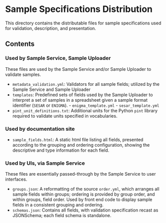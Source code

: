 # Sample Specifications Distribution

This directory contains the distributable files for sample specifications used for validation, description, and presentation.

## Contents

### Used by Sample Service, Sample Uploader

These files are used by the Sample Service and/or Sample Uploader to validate samples.

- `metadata_validation.yml`: Validators for all sample fields; utilized by the Sample Service and Sample Uploader
- `templates`: Predefined sets of fields used by the Sample Uploader to interpret a set of samples in a spreadsheet given a sample format identifier (`SESAR` or `ENIGMA`).
        - `enigma_template.yml`
        - `sesar_template.yml`
- `pint_unit_definitions.txt`: Additional units for the Python `pint` library required to validate units specified in vocabularies.

### Used by documentation site

- `sample_fields.html`: A static html file listing all fields, presented according to the grouping and ordering configuration, showing the descriptive and type information for each field.

### Used by UIs, via Sample Service

These files are essentially passed-through by the Sample Service to user interfaces.

- `groups.json`: A reformatting of the source `order.yml`, which arranges all sample fields within groups; ordering is provided by group order, and within groups, field order. Used by front end code to display sample fields in a consistent grouping and ordering.
- `schemas.json`: Contains all fields, with validation specification recast as JSONSchema; each field schema is standalone.
